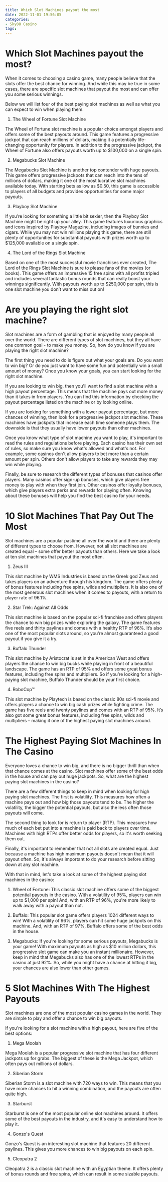 ```yaml
---
title: Which Slot Machines payout the most
date: 2022-11-01 19:56:05
categories:
- Sky88 Casino
tags:
---
```



#  Which Slot Machines payout the most?

When it comes to choosing a casino game, many people believe that the slots offer the best chance for winning. And while this may be true in some cases, there are specific slot machines that payout the most and can offer you some serious winnings. 

Below we will list four of the best paying slot machines as well as what you can expect to win when playing them.

1. The Wheel of Fortune Slot Machine

The Wheel of Fortune slot machine is a popular choice amongst players and offers some of the best payouts around. This game features a progressive jackpot that can reach millions of dollars, making it a potentially life-changing opportunity for players. In addition to the progressive jackpot, the Wheel of Fortune also offers payouts worth up to $100,000 on a single spin.

2. Megabucks Slot Machine

The Megabucks Slot Machine is another top contender with huge payouts. This game offers progressive jackpots that can reach into the tens of millions of dollars, making it one of the most lucrative slot machines available today. With starting bets as low as $0.50, this game is accessible to players of all budgets and provides opportunities for some major payouts.

3. Playboy Slot Machine

If you’re looking for something a little bit sexier, then the Playboy Slot Machine might be right up your alley. This game features luxurious graphics and icons inspired by Playboy Magazine, including images of bunnies and cigars. While you may not win millions playing this game, there are still plenty of opportunities for substantial payouts with prizes worth up to $125,000 available on a single spin.

4. The Lord of the Rings Slot Machine

Based on one of the most successful movie franchises ever created, The Lord of the Rings Slot Machine is sure to please fans of the movies (or books). This game offers an impressive 15 free spins with all profits tripled and includes several fantastic bonus rounds that can really boost your winnings significantly. With payouts worth up to $250,000 per spin, this is one slot machine you don’t want to miss out on!

#  Are you playing the right slot machine?

Slot machines are a form of gambling that is enjoyed by many people all over the world. There are different types of slot machines, but they all have one common goal - to make you money. So, how do you know if you are playing the right slot machine?

The first thing you need to do is figure out what your goals are. Do you want to win big? Or do you just want to have some fun and potentially win a small amount of money? Once you know your goals, you can start looking for the right slot machine.

If you are looking to win big, then you'll want to find a slot machine with a high payout percentage. This means that the machine pays out more money than it takes in from players. You can find this information by checking the payout percentage listed on the machine or by looking online.

If you are looking for something with a lower payout percentage, but more chances of winning, then look for a progressive jackpot slot machine. These machines have jackpots that increase each time someone plays them. The downside is that they usually have lower payouts than other machines.

Once you know what type of slot machine you want to play, it's important to read the rules and regulations before playing. Each casino has their own set of rules, so make sure you know what's allowed and what's not. For example, some casinos don't allow players to bet more than a certain amount per spin. Others don't allow players to take any rewards they may win while playing.

Finally, be sure to research the different types of bonuses that casinos offer players. Many casinos offer sign-up bonuses, which give players free money to play with when they first join. Other casinos offer loyalty bonuses, which give players extra perks and rewards for playing often. Knowing about these bonuses will help you find the best casino for your needs.

#  10 Slot Machines That Pay Out The Most

Slot machines are a popular pastime all over the world and there are plenty of different types to choose from. However, not all slot machines are created equal – some offer better payouts than others. Here we take a look at ten slot machines that payout the most often.

1. Zeus III

This slot machine by WMS Industries is based on the Greek god Zeus and takes players on an adventure through his kingdom. The game offers plenty of bonus features including free spins, wilds and multipliers. It is also one of the most generous slot machines when it comes to payouts, with a return to player rate of 96.1%.

2. Star Trek: Against All Odds

This slot machine is based on the popular sci-fi franchise and offers players the chance to win big prizes while exploring the galaxy. The game features five reels and thirty paylines and comes with a healthy RTP of 96%. It’s also one of the most popular slots around, so you’re almost guaranteed a good payout if you give it a try.

3. Buffalo Thunder

This slot machine by Aristocrat is set in the American West and offers players the chance to win big bucks while playing in front of a beautiful landscape. The game has an RTP of 95% and offers some great bonus features, including free spins and multipliers. So if you’re looking for a high-paying slot machine, Buffalo Thunder should be your first choice.

4. RoboCop™

This slot machine by Playtech is based on the classic 80s sci-fi movie and offers players a chance to win big cash prizes while fighting crime. The game has five reels and twenty paylines and comes with an RTP of 95%. It’s also got some great bonus features, including free spins, wilds and multipliers – making it one of the highest paying slot machines around.

#  The Highest Paying Slot Machines In The Casino

Everyone loves a chance to win big, and there is no bigger thrill than when that chance comes at the casino. Slot machines offer some of the best odds in the house and can pay out huge jackpots. So, what are the highest paying slot machines in the casino?

There are a few different things to keep in mind when looking for high paying slot machines. The first is volatility. This measures how often a machine pays out and how big those payouts tend to be. The higher the volatility, the bigger the potential payouts, but also the less often those payouts will come.

The second thing to look for is return to player (RTP). This measures how much of each bet put into a machine is paid back to players over time. Machines with high RTPs offer better odds for players, so it's worth seeking them out.

Finally, it's important to remember that not all slots are created equal. Just because a machine has high maximum payouts doesn't mean that it will payout often. So, it's always important to do your research before sitting down at any slot machine.

With that in mind, let's take a look at some of the highest paying slot machines in the casino:

1) Wheel of Fortune: This classic slot machine offers some of the biggest potential payouts in the casino. With a volatility of 95%, players can win up to $1,000 per spin! And, with an RTP of 96%, you're more likely to walk away with a payout than not.

2) Buffalo: This popular slot game offers players 1024 different ways to win! With a volatility of 96%, players can hit some huge jackpots on this machine. And, with an RTP of 97%, Buffalo offers some of the best odds in the house.

3) Megabucks: If you're looking for some serious payouts, Megabucks is your game! With maximum payouts as high as $10 million dollars, this progressive slot game can make you an instant millionaire. However, keep in mind that Megabucks also has one of the lowest RTPs in the casino at just 92%. So, while you might have a chance at hitting it big, your chances are also lower than other games.

#  5 Slot Machines With The Highest Payouts

Slot machines are one of the most popular casino games in the world. They are simple to play and offer a chance to win big payouts.

If you're looking for a slot machine with a high payout, here are five of the best options:

1. Mega Moolah

Mega Moolah is a popular progressive slot machine that has four different jackpots up for grabs. The biggest of these is the Mega Jackpot, which often pays out millions of dollars.

2. Siberian Storm

Siberian Storm is a slot machine with 720 ways to win. This means that you have more chances to hit a winning combination, and the payouts are often quite high.

3. Starburst

Starburst is one of the most popular online slot machines around. It offers some of the best payouts in the industry, and it's easy to understand how to play it.

4. Gonzo's Quest

Gonzo's Quest is an interesting slot machine that features 20 different paylines. This gives you more chances to win big payouts on each spin.

5. Cleopatra 2

Cleopatra 2 is a classic slot machine with an Egyptian theme. It offers plenty of bonus rounds and free spins, which can result in some sizable payouts.